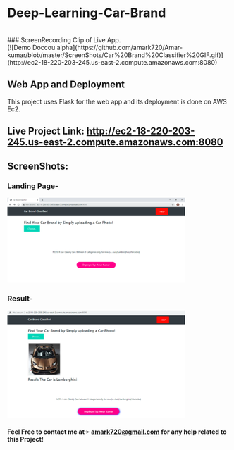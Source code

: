 # Deep-Learning-Car-Brand


<br>
### ScreenRecording Clip of Live App.<br>
[![Demo Doccou alpha](https://github.com/amark720/Amar-kumar/blob/master/ScreenShots/Car%20Brand%20Classifier%20GIF.gif)](http://ec2-18-220-203-245.us-east-2.compute.amazonaws.com:8080)

## Web App and Deployment

This project uses Flask for the web app and its deployment is done on AWS Ec2.

## Live Project Link: http://ec2-18-220-203-245.us-east-2.compute.amazonaws.com:8080

## ScreenShots:

### Landing Page-

<a href="http://ec2-18-220-203-245.us-east-2.compute.amazonaws.com:8080" target="_blank"><img src="https://github.com/amark720/Amar-kumar/blob/master/ScreenShots/Car%20Brand%20Classifier%20Screenshot1.PNG" width=80% height=40% > </a>

### Result-

<a href="http://ec2-18-220-203-245.us-east-2.compute.amazonaws.com:8080" target="_blank"><img src="https://github.com/amark720/Amar-kumar/blob/master/ScreenShots/Car%20Brand%20Classifier%20Screenshot2.PNG" width=80% height=40% > </a>




#### Feel Free to contact me at➛ amark720@gmail.com for any help related to this Project!
<!--- For Deployment to AWS follow this tutorial - https://www.youtube.com/watch?v=oOqqwYI60FI&ab_channel=KrishNaik

For keeping server running on EC2 instance after ssh is terminated - https://stackoverflow.com/questions/21193988/keep-server-running-on-ec2-instance-after-ssh-is-terminated

--->
